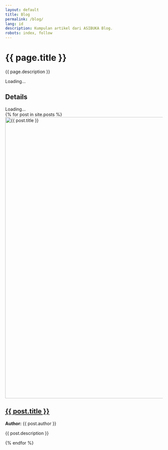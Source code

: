 ```yaml
---
layout: default
title: Blog
permalink: /blog/
lang: id
description: Kumpulan artikel dari ASIBUKA Blog.
robots: index, follow
---
```

<h1 class="main-heading">{{ page.title }}</h1>
<p class='text-center'>{{ page.description }}</p>
  <div id="EmbedDetails" class='table-container hide-on-print'>Loading...</div>
  <h2 class='main-heading'>Details</h2>
  <div id="EmbedResult" class='table-container hide-on-print'>Loading...</div>

  <script>
    const csvDetails = 'https://docs.google.com/spreadsheets/d/e/2PACX-1vQffu-rraHetLPhZ9AUwsEJ-ppvxm6l6HAx20kZBI5nbAatkoTdH0U_vhrTgnHit4N3Dw34JN88MLCT/pub?gid=527953214&single=true&output=csv';
    const csvResult = 'https://docs.google.com/spreadsheets/d/e/2PACX-1vQffu-rraHetLPhZ9AUwsEJ-ppvxm6l6HAx20kZBI5nbAatkoTdH0U_vhrTgnHit4N3Dw34JN88MLCT/pub?gid=93981574&single=true&output=csv';

    fetch(csvDetails)
      .then(res => res.text())
      .then(csv => {
        const rows = csv.trim().split('\n').map(r => r.split(','));
        const table = document.createElement('table');
        rows.forEach((row, i) => {
          const tr = document.createElement('tr');
          row.forEach(cell => {
            const el = document.createElement(i === 0 ? 'th' : 'td');
            el.textContent = cell;
            tr.appendChild(el);
          });
          table.appendChild(tr);
        });
        document.getElementById('EmbedDetails').innerHTML = '';
        document.getElementById('EmbedDetails').appendChild(table);
      })
      .catch(err => {
        document.getElementById('EmbedDetails').textContent = 'Failed to load data.';
        console.error('CSV fetch error:', err);
      });
    fetch(csvResult)
      .then(res => res.text())
      .then(csv => {
        const rows = csv.trim().split('\n').map(r => r.split(','));
        const table = document.createElement('table');
        rows.forEach((row, i) => {
          const tr = document.createElement('tr');
          row.forEach(cell => {
            const el = document.createElement(i === 0 ? 'th' : 'td');
            el.textContent = cell;
            tr.appendChild(el);
          });
          table.appendChild(tr);
        });
        document.getElementById('EmbedResult').innerHTML = '';
        document.getElementById('EmbedResult').appendChild(table);
      })
      .catch(err => {
        document.getElementById('EmbedResult').textContent = 'Failed to load data.';
        console.error('CSV fetch error:', err);
      });
  </script>
<div itemscope itemtype="https://schema.org/ItemList">
{% for post in site.posts %}
<article class="post-container" itemscope itemtype="https://schema.org/ListItem" itemprop="itemListElement">
<meta itemprop="position" content="{{ forloop.index }}">
<div class="post-image">
<a href="{{ post.url }}" title="{{ post.title }}" itemprop="url">
<img  data-src="{{ post.image }}" src="{{ post.image }}" width="1600" height="900" loading="lazy"  class="lazy"  alt="{{ post.title }}" title="{{ post.title }}">
</a>
</div>
<div class="post-content">
<h2>
<a href="{{ post.url }}" title="{{ post.title }}" itemprop="name">{{ post.title }}</a>
</h2>
<p class="author">
<strong>Author:</strong> <span itemprop="author">{{ post.author }}</span>
</p>
<p class="summary" itemprop="description">{{ post.description }}</p>
</div>
</article>
{% endfor %}
</div>
